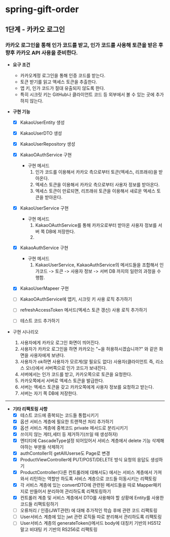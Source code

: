 # spring-gift-order
## 1단계 - 카카오 로그인
### 카카오 로그인을 통해 인가 코드를 받고, 인가 코드를 사용해 토큰을 받은 후 향후 카카오 API 사용을 준비한다.

- **요구 조건**
  - 카카오계정 로그인을 통해 인증 코드를 받는다.
  - 토큰 받기를 읽고 액세스 토큰을 추출한다.
  - 앱 키, 인가 코드가 절대 유출되지 않도록 한다.
  - 특히 시크릿 키는 GitHub나 클라이언트 코드 등 외부에서 볼 수 있는 곳에 추가하지 않는다.
  
- **구현 기능**
  - [X] KakaoUserEntity 생성
  - [X] KakaoUserDTO 생성
  - [X] KakaoUserRepository 생성
  - [X] KakaoOAuthService 구현
    - 구현 메서드
      1) 인가 코드를 이용해서 카카오 측으로부터 토큰(엑세스, 리프래쉬)을 받아온다.
      2) 엑세스 토큰을 이용해서 카카오 측으로부터 사용자 정보를 받아온다.
      3) 엑세스 토큰이 만료되면, 리프래쉬 토큰을 이용해서 새로운 엑세스 토큰을 받아온다.
  - [X] KakaoUserService 구현
    - 구현 메서드
      1) KakaoOAuthService를 통해 카카오로부터 받아온 사용자 정보를 서버 쪽 DB에 저장한다.
      2) 
  - [X] KakaoAuthService 구현
    - 구현 메서드
      1) KakaoUserService, KakaoAuthService의 메서드들을 조합해서 인가코드 -> 토큰 -> 사용자 정보 -> 서버 DB 까지의 일련의 과정을 수행함.
  - [X] KakaoUserMapeer 구현
  - [ ] KakaoOAuthService에 앱키, 시크릿 키 사용 로직 추가하기
  - [ ] refreshAccessToken 메서드(엑세스 토큰 갱신) 사용 로직 추가하기
  - [ ] 테스트 코드 추가하기


- 구현 시나리오
  1) 사용자에게 카카오 로그인 화면이 띄어진다.
  2) 사용자가 카카오 로그인을 하면 카카오는 "~을 허용하시겠습니까?" 와 같은 화면을 사용자에게 보낸다.
  3) 사용자가 ok하면 사용자가 모르게(알 필요도 없다) 사용자(클라이언트 즉, 리소스 오너)에서 서버쪽으로 인가 코드가 보내진다.
  4) 서버에서는 인가 코드를 받고, 카카오쪽으로 토큰을 요청한다.
  5) 카카오쪽에서 서버로 엑세스 토큰을 발급한다.
  6) 서버는 엑세스 토큰을 갖고 카카오쪽에게 사용자 정보를 요청하고 받는다.
  7) 서버는 자기 쪽 DB에 저장한다.


---

- **기타 리팩토링 사항**
    - [x] 테스트 코드에 중복되는 코드들 통합시키기
    - [x] 옵션 서비스 계층에 필요한 트랜잭션 처리 추가하기
    - [x] 옵션 서비스 계층에 중복코드 private 메서드로 분리시키기
    - [x] 쓰이지 않는 게터,세터 등 제거하기(쓰일 때 생성하자)
    - [x] 엔티티에 CascadeType설정 되어있어서 서비스 계층에서 delete 기능 삭제해야하는 부분들 삭제하기
    - [x] authContoller의 getAllUserse도 Page로 변경
    - [x] ProductViewController에 PUT/POST/DELETE 방식 요청의 응답도 생성하기
    - [x] ProductController(다른 컨트롤러에 대해서도) 에서는 서비스 계층에서 가져와서 리턴하는 역할만 하도록 서비스 계층으로 코드들 이동시키는 리팩토링
    - [x] 각 서비스 계층에 있는 convertDTO에 관련된 메서드들을 따로 Mapper패키지로 만들어서 분리하여 관리하도록 리팩토링하기
    - [x] 컨트롤러 계층 및 서비스 계층에서 DTO를 사용해야 할 상황에 Entity를 사용한 코드들 리팩토링하기
    - [ ] 오류처리 / 인증(JWT관련) 에 대해 추가적인 학습 후에 관련 코드 리팩토링
    - [ ] User서비스 계층에 있는 jwt 관련 로직들 따로 분리해서 관리하도록 리팩토링
    - [ ] User서비스 계층의 generateToken()메서드 body에 대칭키 기반의 HS512 말고 비대팅 키 기반의 RS256로 리팩토링
